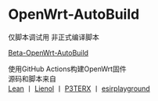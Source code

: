 # OpenWrt-AutoBuild

仅脚本调试用
非正式编译脚本

[Beta-OpenWrt-AutoBuild](https://github.com/kang-mk/Beta-OpenWrt-AutoBuild/actions)

使用GitHub Actions构建OpenWrt固件  
源码和脚本来自  
[Lean](https://github.com/coolsnowwolf/lede)  丨  [ Lienol](https://github.com/Lienol/openwrt-actions )  丨  [P3TERX](https://github.com/P3TERX/Actions-OpenWrt)  丨  [esirplayground](https://github.com/esirplayground/AutoBuild-OpenWrt)  
